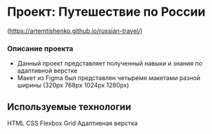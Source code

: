 # Проект: Путешествие по России
(https://artemtishenko.github.io/russian-travel/)

### Описание проекта
* Данный проект представляет полученный навыки и знания по адаптивной верстке
* Макет из Figma был представлен четыремя макетами разной ширины (320px 768px 1024px 1280px)

## Используемые технологии
HTML
CSS
Flexbox
Grid
Адаптивная верстка





